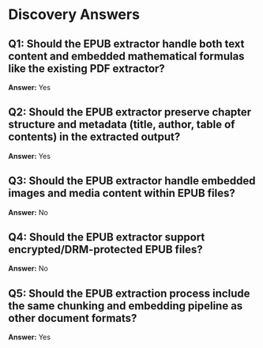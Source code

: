 # Discovery Answers

## Q1: Should the EPUB extractor handle both text content and embedded mathematical formulas like the existing PDF extractor?
**Answer:** Yes

## Q2: Should the EPUB extractor preserve chapter structure and metadata (title, author, table of contents) in the extracted output?
**Answer:** Yes

## Q3: Should the EPUB extractor handle embedded images and media content within EPUB files?
**Answer:** No

## Q4: Should the EPUB extractor support encrypted/DRM-protected EPUB files?
**Answer:** No

## Q5: Should the EPUB extraction process include the same chunking and embedding pipeline as other document formats?
**Answer:** Yes